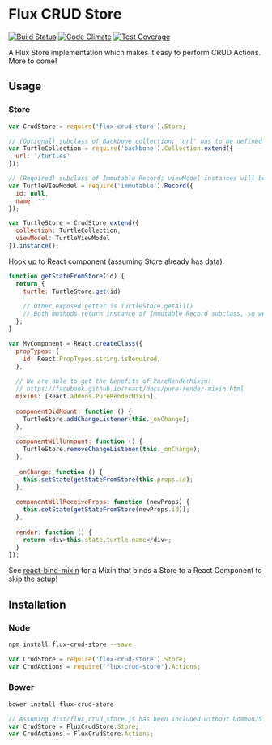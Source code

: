 # Flux CRUD Store

[![Build Status](https://travis-ci.org/golmansax/flux-crud-store.svg?branch=master)](https://travis-ci.org/golmansax/flux-crud-store)
[![Code Climate](https://codeclimate.com/github/golmansax/flux-crud-store/badges/gpa.svg)](https://codeclimate.com/github/golmansax/flux-crud-store)
[![Test Coverage](https://codeclimate.com/github/golmansax/flux-crud-store/badges/coverage.svg)](https://codeclimate.com/github/golmansax/flux-crud-store)

A Flux Store implementation which makes it easy to perform CRUD Actions.
More to come!

## Usage
### Store
```js
var CrudStore = require('flux-crud-store').Store;

// (Optional) subclass of Backbone collection; 'url' has to be defined to be tied to a server
var TurtleCollection = require('backbone').Collection.extend({
  url: '/turtles'
});

// (Required) subclass of Immutable Record; viewModel instances will be passed through the Store API
var TurtleVIewModel = require('immutable').Record({
  id: null,
  name: ''
});

var TurtleStore = CrudStore.extend({
  collection: TurtleCollection,
  viewModel: TurtleViewModel
}).instance();
```

Hook up to React component (assuming Store already has data):
```js
function getStateFromStore(id) {
  return {
    turtle: TurtleStore.get(id)
    
    // Other exposed getter is TurtleStore.getAll()
    // Both methods return instance of Immutable Record subclass, so we can use PureRenderMixin!
  };
}

var MyComponent = React.createClass({
  propTypes: {
    id: React.PropTypes.string.isRequired,
  },
  
  // We are able to get the benefits of PureRenderMixin!
  // https://facebook.github.io/react/docs/pure-render-mixin.html
  mixins: [React.addons.PureRenderMixin],
  
  componentDidMount: function () {
    TurtleStore.addChangeListener(this._onChange);
  },
  
  componentWillUnmount: function () {
    TurtleStore.removeChangeListener(this._onChange);
  },
  
  _onChange: function () {
    this.setState(getStateFromStore(this.props.id);
  },
  
  componentWillReceiveProps: function (newProps) {
    this.setState(getStateFromStore(newProps.id));
  },
  
  render: function () {
    return <div>this.state.turtle.name</div>;
  }
});
```
See [react-bind-mixin](https://github.com/golmansax/react-bind-mixin) for a Mixin that binds a Store to a React Component to skip the setup!

## Installation
### Node
```bash
npm install flux-crud-store --save
```
```js
var CrudStore = require('flux-crud-store').Store;
var CrudActions = require('flux-crud-store').Actions;
```
### Bower
```bash
bower install flux-crud-store
```
```js
// Assuming dist/flux_crud_store.js has been included without CommonJS or RequireJS
var CrudStore = FluxCrudStore.Store;
var CrudActions = FluxCrudStore.Actions;
```
